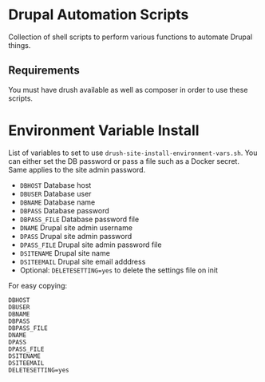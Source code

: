 # Drupal Automation Scripts
Collection of shell scripts to perform various functions to automate Drupal things.

## Requirements
You must have drush available as well as composer in order to use these scripts.

# Environment Variable Install
List of variables to set to use `drush-site-install-environment-vars.sh`. You can either set the DB password or pass a file such as a Docker secret. Same applies to the site admin password.
- `DBHOST` Database host
- `DBUSER` Database user
- `DBNAME` Database name
- `DBPASS` Database password
- `DBPASS_FILE` Database password file
- `DNAME` Drupal site admin username
- `DPASS` Drupal site admin password
- `DPASS_FILE` Drupal site admin password file
- `DSITENAME` Drupal site name
- `DSITEEMAIL` Drupal site email adddress
- Optional: `DELETESETTING=yes` to delete the settings file on init

For easy copying:
```
DBHOST 
DBUSER
DBNAME
DBPASS
DBPASS_FILE
DNAME
DPASS
DPASS_FILE
DSITENAME
DSITEEMAIL
DELETESETTING=yes
```